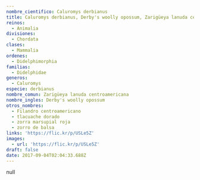 ```yaml
---
nombre_cientifico: Caluromys derbianus
title: Caluromys derbianus, Derby's woolly opossum, Zarigüeya lanuda centroamericana
reinos:
  - Animalia
divisiones:
  - Chordata
clases:
  - Mammalia
ordenes:
  - Didelphimorphia
familias:
  - Didelphidae
generos:
  - Caluromys
especie: derbianus
nombre_comun: Zarigüeya lanuda centroamericana
nombre_ingles: Derby's woolly opossum
otros_nombres:
  - Filandro centroamericano
  - tlacuache dorado
  - zorra marsupial roja
  - zorro de balsa
links: 'https://flic.kr/p/USLe5Z'
images:
  - url: 'https://flic.kr/p/USLe5Z'
draft: false
date: 2017-09-04T02:04:33.688Z
---
```

null
